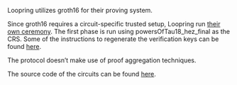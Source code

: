 Loopring utilizes groth16 for their proving system.

Since groth16 requires a circuit-specific trusted setup, Loopring run [their own ceremony](https://github.com/Loopring/trusted_setup?tab=readme-ov-file). The first phase is run using powersOfTau18_hez_final as the CRS. Some of the instructions to regenerate the verification keys can be found [here](https://github.com/Loopring/trusted_setup).

The protocol doesn’t make use of proof aggregation techniques.

The source code of the circuits can be found [here](https://github.com/Loopring/protocol3-circuits).
